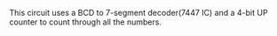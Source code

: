 This circuit uses a BCD to 7-segment decoder(7447 IC) and a 4-bit UP counter to count through all the numbers.
